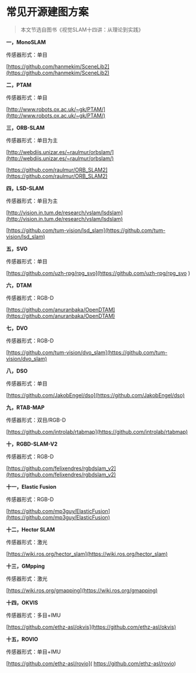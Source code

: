 # 常见开源建图方案

> 本文节选自图书《视觉SLAM十四讲：从理论到实践》

**一，MonoSLAM**

传感器形式：单目

[https://github.com/hanmekim/SceneLib2](https://github.com/hanmekim/SceneLib2)

**二，PTAM**

传感器形式：单目

[http://www.robots.ox.ac.uk/~gk/PTAM/](http://www.robots.ox.ac.uk/~gk/PTAM/)

**三，ORB-SLAM**

传感器形式：单目为主

[http://webdiis.unizar.es/~raulmur/orbslam/](http://webdiis.unizar.es/~raulmur/orbslam/)

[https://github.com/raulmur/ORB_SLAM2](https://github.com/raulmur/ORB_SLAM2)

**四，LSD-SLAM**

传感器形式：单目为主

[http://vision.in.tum.de/research/vslam/lsdslam](http://vision.in.tum.de/research/vslam/lsdslam)

[https://github.com/tum-vision/lsd_slam](https://github.com/tum-vision/lsd_slam)

**五，SVO**

传感器形式：单目

[https://github.com/uzh-rpg/rpg_svo](https://github.com/uzh-rpg/rpg_svo ) 

**六，DTAM**

传感器形式：RGB-D

[https://github.com/anuranbaka/OpenDTAM](https://github.com/anuranbaka/OpenDTAM)

**七，DVO**

传感器形式：RGB-D

[https://github.com/tum-vision/dvo_slam](https://github.com/tum-vision/dvo_slam)

**八，DSO**

传感器形式：单目

[https://github.com/JakobEngel/dso](https://github.com/JakobEngel/dso)

**九，RTAB-MAP**

传感器形式：双目/RGB-D

[https://github.com/introlab/rtabmap](https://github.com/introlab/rtabmap)

**十，RGBD-SLAM-V2**

传感器形式：RGB-D

[https://github.com/felixendres/rgbdslam_v2](https://github.com/felixendres/rgbdslam_v2)

**十一，Elastic Fusion**

传感器形式：RGB-D

[https://github.com/mp3guy/ElasticFusion](https://github.com/mp3guy/ElasticFusion)

**十二，Hector SLAM**

传感器形式：激光

[https://wiki.ros.org/hector_slam](https://wiki.ros.org/hector_slam)

**十三，GMpping**

传感器形式：激光

[https://wiki.ros.org/gmapping](https://wiki.ros.org/gmapping)

**十四，OKVIS**

传感器形式：多目+IMU

[https://github.com/ethz-asl/okvis](https://github.com/ethz-asl/okvis)

**十五，ROVIO**

传感器形式：单目+IMU

 [https://github.com/ethz-asl/rovio]( https://github.com/ethz-asl/rovio)



